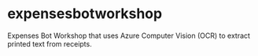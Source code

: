 # expensesbotworkshop
Expenses Bot Workshop that uses Azure Computer Vision (OCR) to extract printed text from receipts.
